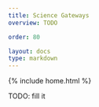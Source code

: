 ```yaml
---
title: Science Gateways
overview: TODO

order: 80

layout: docs
type: markdown
---
```

{% include home.html %}

TODO: fill it
